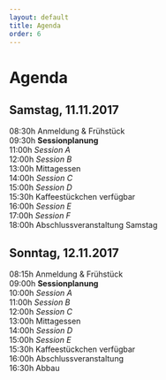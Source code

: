 ```yaml
---
layout: default
title: Agenda
order: 6
---
```


# Agenda

## Samstag, 11.11.2017

08:30h Anmeldung & Frühstück  
09:30h **Sessionplanung**  
11:00h *Session A*  
12:00h *Session B*  
13:00h Mittagessen  
14:00h *Session C*  
15:00h *Session D*  
15:30h Kaffeestückchen verfügbar  
16:00h *Session E*  
17:00h *Session F*  
18:00h Abschlussveranstaltung Samstag

## Sonntag, 12.11.2017

08:15h Anmeldung & Frühstück  
09:00h **Sessionplanung**  
10:00h *Session A*  
11:00h *Session B*  
12:00h *Session C*  
13:00h Mittagessen  
14:00h *Session D*  
15:00h *Session E*  
15:30h Kaffeestückchen verfügbar  
16:00h Abschlussveranstaltung  
16:30h Abbau
